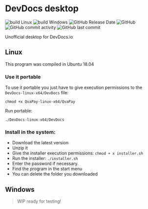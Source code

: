 # DevDocs desktop
![build Linux](https://github.com/LimbatusDev/devdocs-desktop/workflows/Build-linux/badge.svg)
![build Windows](https://github.com/LimbatusDev/devdocs-desktop/workflows/Build-win/badge.svg)
![GitHub Release Date](https://img.shields.io/github/release-date/LimbatusDev/devdocs-desktop?style=flat-square)
![GitHub](https://img.shields.io/github/license/LimbatusDev/devdocs-desktop?style=flat-square)
![GitHub commit activity](https://img.shields.io/github/commit-activity/m/LimbatusDev/devdocs-desktop)
![GitHub last commit](https://img.shields.io/github/last-commit/LimbatusDev/devdocs-desktop?style=flat-square)

Unofficial desktop for DevDocs.io

## Linux
This program was compiled in Ubuntu 18.04

### Use it portable
To use it portable you just have to give execution permissions to the `DevDocs-linux-x64/DevDocs` file:

    chmod +x QvaPay-linux-x64/QvaPay
Run portable:

    ./DevDocs-linux-x64/DevDocs

### Install in the system:
- Download the latest version
- Unzip it
- Give the installer execution permissions: `chmod + x installer.sh`
- Run the installer: `./installer.sh`
- Enter the password if necessary.
- Find the program in the start menu
- You can delete the folder you downloaded

## Windows
> WIP ready for testing!